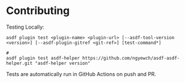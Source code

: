# Contributing

Testing Locally:

```shell
asdf plugin test <plugin-name> <plugin-url> [--asdf-tool-version <version>] [--asdf-plugin-gitref <git-ref>] [test-command*]

#
asdf plugin test asdf-helper https://github.com/ngyewch/asdf-asdf-helper.git "asdf-helper version"
```

Tests are automatically run in GitHub Actions on push and PR.
